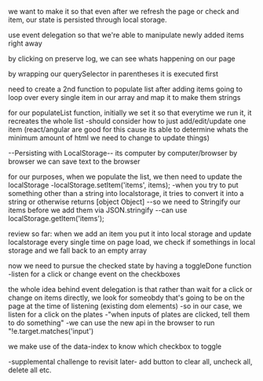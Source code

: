 we want to make it so that even after we refresh the page or check and item, our state is persisted through local storage.

use event delegation so that we're able to manipulate newly added items right away

by clicking on preserve log, we can see whats happening on our page

by wrapping our querySelector in parentheses it is executed first

need to create a 2nd function to populate list after adding items 
going to loop over every single item in our array and map it to make them strings

for our populateList function, initially we set it so that everytime we run it, it recreates the whole list
-should consider how to just add/edit/update one item (react/angular are good for this cause its able to determine whats the minimum amount of html we need to change to update things)

--Persisting with LocalStorage--
its computer by computer/browser by browser
we can save text to the browser

for our purposes, when we populate the list, we then need to update the localStorage
-localStorage.setItem('items', items);
-when you try to put something other than a string into localstorage, it tries to convert it into a string or otherwise returns [object Object]
--so we need to Stringify our items before we add them via JSON.stringify
--can use localStorage.getItem('items');

review so far:
when we add an item you put it into local storage and update localstorage every single time
on page load, we check if somethings in local storage and we fall back to an empty array

now we need to pursue the checked state by having a toggleDone function
-listen for a click or change event on the checkboxes

the whole idea behind event delegation is that rather than wait for a click or change on items directly, we look for someobdy that's going to be on the page at the time of listening (existing dom elements)
-so in our case, we listen for a click on the plates
-"when inputs of plates are clicked, tell them to do something"
-we can use the new api in the browser to run "!e.target.matches('input')

we make use of the data-index to know which checkbox to toggle

-supplemental challenge to revisit later-
add button to clear all, uncheck all, delete all etc.